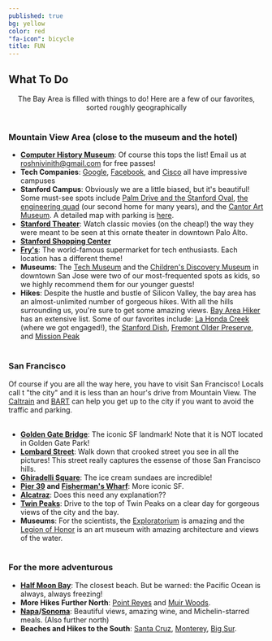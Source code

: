 ```yaml
---
published: true
bg: yellow
color: red
"fa-icon": bicycle
title: FUN
---
```
























## What To Do

<center>The Bay Area is filled with things to do!  Here are a few of our favorites, sorted roughly geographically<br><br></center>

### Mountain View Area (close to the museum and the hotel) <br>
- **[Computer History Museum](http://www.computerhistory.org/)**:  Of course this tops the list!  Email us at roshnivinith@gmail.com for free passes! <br>
- **Tech Companies**:  [Google](https://goo.gl/maps/bPbgYhryxiN2), [Facebook](https://goo.gl/maps/KwvFRBggN9w), and [Cisco](https://goo.gl/maps/HTYtAzco5Vp) all have impressive campuses <br>
- **Stanford Campus**:  Obviously we are a little biased, but it's beautiful!  Some must-see spots include [Palm Drive and the Stanford Oval](https://goo.gl/maps/61bb2fPvPKF2), [the engineering quad](https://goo.gl/maps/uwP2sfPy46E2) (our second home for many years), and the [Cantor Art Museum](http://museum.stanford.edu/).  A detailed map with parking is [here](http://maps.stanford.edu/sites/all/lbre-shared/files/maps/files/shared/file/maps_records/Parking_And_Circulation_Map.pdf). <br>
- **[Stanford Theater](http://www.stanfordtheatre.org/)**:  Watch classic movies (on the cheap!) the way they were meant to be seen at this ornate theater in downtown Palo Alto.<br>
- **[Stanford Shopping Center](http://www.simon.com/mall/stanford-shopping-center)**<br>
- **[Fry's](http://www.frys.com/)**:  The world-famous supermarket for tech enthusiasts.  Each location has a different theme! <br>
- **Museums**:  The [Tech Museum](http://www.thetech.org/) and the [Children's Discovery Museum](https://www.cdm.org/) in downtown San Jose were two of our most-frequented spots as kids, so we highly recommend them for our younger guests!<br>
- **Hikes**:  Despite the hustle and bustle of Silicon Valley, the bay area has an almost-unlimited number of gorgeous hikes.  With all the hills surrounding us, you're sure to get some amazing views.  [Bay Area Hiker](http://bahiker.com/) has an extensive list.  Some of our favorites include:  [La Honda Creek](http://www.openspace.org/preserves/la-honda-creek) (where we got engaged!), the [Stanford Dish](https://dish.stanford.edu/), [Fremont Older Preserve](http://www.openspace.org/preserves/fremont-older), and [Mission Peak](http://www.ebparks.org/parks/mission)<br><br>

### San Francisco <br>
Of course if you are all the way here, you have to visit San Francisco!  Locals call t "the city" and it is less than an hour's drive from Mountain View.  The [Caltrain](http://www.caltrain.com/) and [BART](https://www.bart.gov/) can help you get up to the city if you want to avoid the traffic and parking. <br><br>

- **[Golden Gate Bridge](http://www.goldengatebridge.org/)**:  The iconic SF landmark!  Note that it is NOT located in Golden Gate Park! <br>
- **[Lombard Street](https://goo.gl/maps/LZTFgtZYBDP2)**:  Walk down that crooked street you see in all the pictures!  This street really captures the essense of those San Francisco hills.<br>
- **[Ghiradelli Square](http://www.ghirardellisq.com/)**:  The ice cream sundaes are incredible!<br>
- **[Pier 39](http://www.pier39.com/) and [Fisherman's Wharf](http://www.fishermanswharf.org/)**:  More iconic SF.<br>
- **[Alcatraz](http://www.nps.gov/alca/index.htm)**:  Does this need any explanation??<br>
- **[Twin Peaks](http://sfrecpark.org/destination/twin-peaks/)**:  Drive to the top of Twin Peaks on a clear day for gorgeous views of the city and the bay.<br>
- **Museums**:  For the scientists, the [Exploratorium](http://www.exploratorium.edu/) is amazing and the [Legion of Honor](http://legionofhonor.famsf.org/) is an art museum with amazing architecture and views of the water.<br><br>

### For the more adventurous <br>
- **[Half Moon Bay](http://www.visithalfmoonbay.org/)**:  The closest beach.  But be warned:  the Pacific Ocean is always, always freezing!<br>
- **More Hikes Further North**:  [Point Reyes](http://www.nps.gov/pore/index.htm) and [Muir Woods](http://www.nps.gov/muwo/index.htm).<br>
- **[Napa](http://www.visitnapavalley.com/)/[Sonoma](http://www.sonomacounty.com/)**:  Beautiful views, amazing wine, and Michelin-starred meals.  (Also further north)<br>
- **Beaches and Hikes to the South**:  [Santa Cruz](http://beachboardwalk.com/), [Monterey](http://www.monterey.com/), [Big Sur](http://www.bigsurcalifornia.org/).<br>
